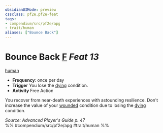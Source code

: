 ```yaml
---
obsidianUIMode: preview
cssclass: pf2e,pf2e-feat
tags:
- compendium/src/pf2e/apg
- trait/human
aliases: ["Bounce Back"]
---
```

# Bounce Back  [F](../../Rules/core-rulebook/chapter-9-playing-the-game.md#Actions "Free Action") *Feat 13*  
[human](../../Rules/traits/human.md)  

- **Frequency**: once per day
- **Trigger** You lose the [dying](../../Rules/conditions.md#Dying) condition.
- **Activity** Free Action

You recover from near-death experiences with astounding resilience. Don't increase the value of your [wounded](../../Rules/conditions.md#Wounded) condition due to losing the [dying](../../Rules/conditions.md#Dying) condition.

*Source: Advanced Player's Guide p. 47*  
%% #compendium/src/pf2e/apg #trait/human %%